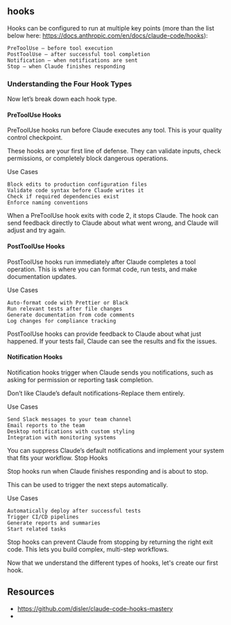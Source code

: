 ## hooks

Hooks can be configured to run at multiple key points (more than the list below here: https://docs.anthropic.com/en/docs/claude-code/hooks):

    PreToolUse — before tool execution
    PostToolUse — after successful tool completion
    Notification — when notifications are sent
    Stop — when Claude finishes responding

### Understanding the Four Hook Types

Now let’s break down each hook type.

#### PreToolUse Hooks

PreToolUse hooks run before Claude executes any tool. This is your quality control checkpoint.

These hooks are your first line of defense. They can validate inputs, check permissions, or completely block dangerous operations.

Use Cases

    Block edits to production configuration files
    Validate code syntax before Claude writes it
    Check if required dependencies exist
    Enforce naming conventions

When a PreToolUse hook exits with code 2, it stops Claude. The hook can send feedback directly to Claude about what went wrong, and Claude will adjust and try again.

#### PostToolUse Hooks

PostToolUse hooks run immediately after Claude completes a tool operation. This is where you can format code, run tests, and make documentation updates.

Use Cases

    Auto-format code with Prettier or Black
    Run relevant tests after file changes
    Generate documentation from code comments
    Log changes for compliance tracking

PostToolUse hooks can provide feedback to Claude about what just happened. If your tests fail, Claude can see the results and fix the issues.

#### Notification Hooks

Notification hooks trigger when Claude sends you notifications, such as asking for permission or reporting task completion.

Don’t like Claude’s default notifications-Replace them entirely.

Use Cases

    Send Slack messages to your team channel
    Email reports to the team
    Desktop notifications with custom styling
    Integration with monitoring systems

You can suppress Claude’s default notifications and implement your system that fits your workflow.
Stop Hooks

Stop hooks run when Claude finishes responding and is about to stop.

This can be used to trigger the next steps automatically.

Use Cases

    Automatically deploy after successful tests
    Trigger CI/CD pipelines
    Generate reports and summaries
    Start related tasks

Stop hooks can prevent Claude from stopping by returning the right exit code. This lets you build complex, multi-step workflows.

Now that we understand the different types of hooks, let's create our first hook.

## Resources

* https://github.com/disler/claude-code-hooks-mastery
*